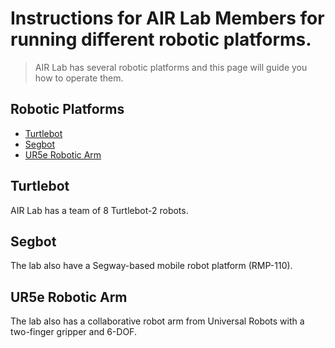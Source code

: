 # Instructions for AIR Lab Members for running different robotic platforms.
> AIR Lab has several robotic platforms and this page will guide you how to operate them. 

## Robotic Platforms
* [Turtlebot](#turtlebot)
* [Segbot](#segbot)
* [UR5e Robotic Arm](#ur5e)

## Turtlebot
AIR Lab has a team of 8 Turtlebot-2 robots. 

## Segbot
The lab also have a Segway-based mobile robot platform (RMP-110).


## UR5e Robotic Arm
The lab also has a collaborative robot arm from Universal Robots with a two-finger gripper and 6-DOF.
